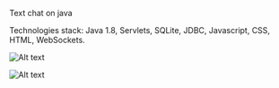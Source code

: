 Text chat on java

Technologies stack: Java 1.8, Servlets, SQLite, JDBC, Javascript, CSS, HTML, WebSockets.

![Alt text](https://www.dropbox.com/s/plf7jzcyscccpu0/%D0%A1%D0%BD%D0%B8%D0%BC%D0%BE%D0%BA%20%D1%8D%D0%BA%D1%80%D0%B0%D0%BD%D0%B0%202015-09-23%20%D0%B2%2013.12.49.png?dl=0 "Optional title")

![Alt text](https://www.dropbox.com/s/utp14hagr40suds/%D0%A1%D0%BD%D0%B8%D0%BC%D0%BE%D0%BA%20%D1%8D%D0%BA%D1%80%D0%B0%D0%BD%D0%B0%202015-09-23%20%D0%B2%2013.13.12.png?dl=0 "Optional title")
